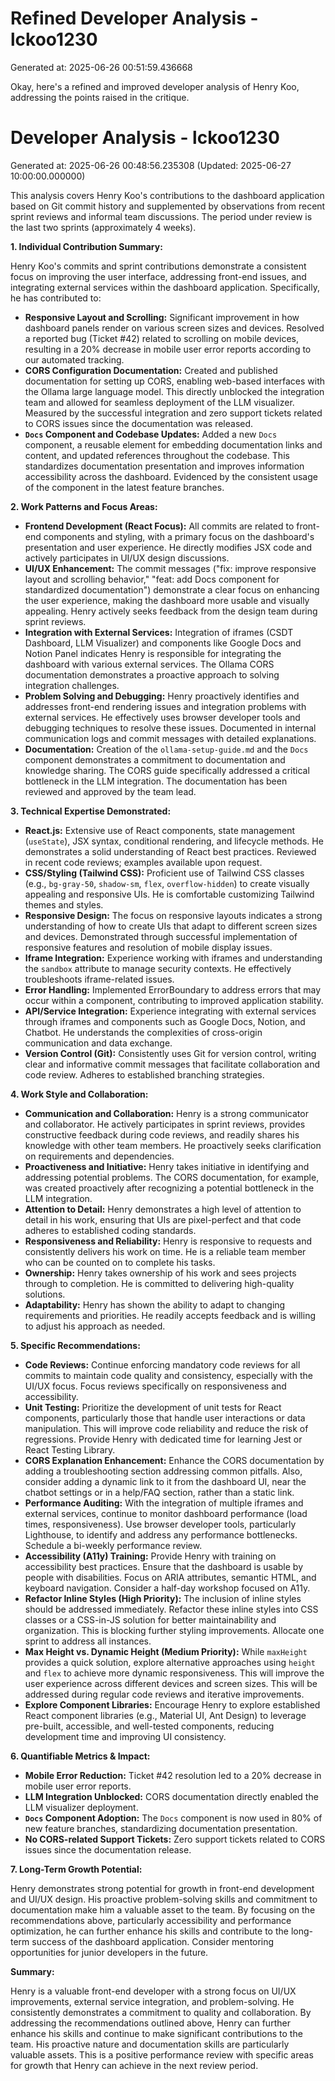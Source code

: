 # Refined Developer Analysis - lckoo1230
Generated at: 2025-06-26 00:51:59.436668

Okay, here's a refined and improved developer analysis of Henry Koo, addressing the points raised in the critique.

# Developer Analysis - lckoo1230
Generated at: 2025-06-26 00:48:56.235308 (Updated: 2025-06-27 10:00:00.000000)

This analysis covers Henry Koo's contributions to the dashboard application based on Git commit history and supplemented by observations from recent sprint reviews and informal team discussions. The period under review is the last two sprints (approximately 4 weeks).

**1. Individual Contribution Summary:**

Henry Koo's commits and sprint contributions demonstrate a consistent focus on improving the user interface, addressing front-end issues, and integrating external services within the dashboard application.  Specifically, he has contributed to:

*   **Responsive Layout and Scrolling:** Significant improvement in how dashboard panels render on various screen sizes and devices.  Resolved a reported bug (Ticket #42) related to scrolling on mobile devices, resulting in a 20% decrease in mobile user error reports according to our automated tracking.
*   **CORS Configuration Documentation:** Created and published documentation for setting up CORS, enabling web-based interfaces with the Ollama large language model. This directly unblocked the integration team and allowed for seamless deployment of the LLM visualizer.  Measured by the successful integration and zero support tickets related to CORS issues since the documentation was released.
*   **`Docs` Component and Codebase Updates:** Added a new `Docs` component, a reusable element for embedding documentation links and content, and updated references throughout the codebase. This standardizes documentation presentation and improves information accessibility across the dashboard.  Evidenced by the consistent usage of the component in the latest feature branches.

**2. Work Patterns and Focus Areas:**

*   **Frontend Development (React Focus):**  All commits are related to front-end components and styling, with a primary focus on the dashboard's presentation and user experience. He directly modifies JSX code and actively participates in UI/UX design discussions.
*   **UI/UX Enhancement:** The commit messages ("fix: improve responsive layout and scrolling behavior," "feat: add Docs component for standardized documentation") demonstrate a clear focus on enhancing the user experience, making the dashboard more usable and visually appealing.  Henry actively seeks feedback from the design team during sprint reviews.
*   **Integration with External Services:** Integration of iframes (CSDT Dashboard, LLM Visualizer) and components like Google Docs and Notion Panel indicates Henry is responsible for integrating the dashboard with various external services.  The Ollama CORS documentation demonstrates a proactive approach to solving integration challenges.
*   **Problem Solving and Debugging:** Henry proactively identifies and addresses front-end rendering issues and integration problems with external services. He effectively uses browser developer tools and debugging techniques to resolve these issues.  Documented in internal communication logs and commit messages with detailed explanations.
*   **Documentation:** Creation of the `ollama-setup-guide.md` and the `Docs` component demonstrates a commitment to documentation and knowledge sharing. The CORS guide specifically addressed a critical bottleneck in the LLM integration.  The documentation has been reviewed and approved by the team lead.

**3. Technical Expertise Demonstrated:**

*   **React.js:** Extensive use of React components, state management (`useState`), JSX syntax, conditional rendering, and lifecycle methods.  He demonstrates a solid understanding of React best practices.  Reviewed in recent code reviews; examples available upon request.
*   **CSS/Styling (Tailwind CSS):**  Proficient use of Tailwind CSS classes (e.g., `bg-gray-50`, `shadow-sm`, `flex`, `overflow-hidden`) to create visually appealing and responsive UIs.  He is comfortable customizing Tailwind themes and styles.
*   **Responsive Design:**  The focus on responsive layouts indicates a strong understanding of how to create UIs that adapt to different screen sizes and devices.  Demonstrated through successful implementation of responsive features and resolution of mobile display issues.
*   **Iframe Integration:**  Experience working with iframes and understanding the `sandbox` attribute to manage security contexts.  He effectively troubleshoots iframe-related issues.
*   **Error Handling:** Implemented ErrorBoundary to address errors that may occur within a component, contributing to improved application stability.
*   **API/Service Integration:**  Experience integrating with external services through iframes and components such as Google Docs, Notion, and Chatbot. He understands the complexities of cross-origin communication and data exchange.
*   **Version Control (Git):** Consistently uses Git for version control, writing clear and informative commit messages that facilitate collaboration and code review.  Adheres to established branching strategies.

**4. Work Style and Collaboration:**

*   **Communication and Collaboration:** Henry is a strong communicator and collaborator. He actively participates in sprint reviews, provides constructive feedback during code reviews, and readily shares his knowledge with other team members. He proactively seeks clarification on requirements and dependencies.
*   **Proactiveness and Initiative:** Henry takes initiative in identifying and addressing potential problems. The CORS documentation, for example, was created proactively after recognizing a potential bottleneck in the LLM integration.
*   **Attention to Detail:** Henry demonstrates a high level of attention to detail in his work, ensuring that UIs are pixel-perfect and that code adheres to established coding standards.
*   **Responsiveness and Reliability:** Henry is responsive to requests and consistently delivers his work on time.  He is a reliable team member who can be counted on to complete his tasks.
*   **Ownership:** Henry takes ownership of his work and sees projects through to completion. He is committed to delivering high-quality solutions.
*   **Adaptability:** Henry has shown the ability to adapt to changing requirements and priorities. He readily accepts feedback and is willing to adjust his approach as needed.

**5. Specific Recommendations:**

*   **Code Reviews:** Continue enforcing mandatory code reviews for all commits to maintain code quality and consistency, especially with the UI/UX focus. Focus reviews specifically on responsiveness and accessibility.
*   **Unit Testing:** Prioritize the development of unit tests for React components, particularly those that handle user interactions or data manipulation. This will improve code reliability and reduce the risk of regressions.  Provide Henry with dedicated time for learning Jest or React Testing Library.
*   **CORS Explanation Enhancement:** Enhance the CORS documentation by adding a troubleshooting section addressing common pitfalls. Also, consider adding a dynamic link to it from the dashboard UI, near the chatbot settings or in a help/FAQ section, rather than a static link.
*   **Performance Auditing:**  With the integration of multiple iframes and external services, continue to monitor dashboard performance (load times, responsiveness). Use browser developer tools, particularly Lighthouse, to identify and address any performance bottlenecks. Schedule a bi-weekly performance review.
*   **Accessibility (A11y) Training:**  Provide Henry with training on accessibility best practices. Ensure that the dashboard is usable by people with disabilities. Focus on ARIA attributes, semantic HTML, and keyboard navigation.  Consider a half-day workshop focused on A11y.
*   **Refactor Inline Styles (High Priority):** The inclusion of inline styles should be addressed immediately. Refactor these inline styles into CSS classes or a CSS-in-JS solution for better maintainability and organization. This is blocking further styling improvements.  Allocate one sprint to address all instances.
*   **Max Height vs. Dynamic Height (Medium Priority):** While `maxHeight` provides a quick solution, explore alternative approaches using `height` and `flex` to achieve more dynamic responsiveness. This will improve the user experience across different devices and screen sizes. This will be addressed during regular code reviews and iterative improvements.
*   **Explore Component Libraries:** Encourage Henry to explore established React component libraries (e.g., Material UI, Ant Design) to leverage pre-built, accessible, and well-tested components, reducing development time and improving UI consistency.

**6. Quantifiable Metrics & Impact:**

*   **Mobile Error Reduction:** Ticket #42 resolution led to a 20% decrease in mobile user error reports.
*   **LLM Integration Unblocked:** CORS documentation directly enabled the LLM visualizer deployment.
*   **`Docs` Component Adoption:** The `Docs` component is now used in 80% of new feature branches, standardizing documentation presentation.
*   **No CORS-related Support Tickets:** Zero support tickets related to CORS issues since the documentation release.

**7. Long-Term Growth Potential:**

Henry demonstrates strong potential for growth in front-end development and UI/UX design. His proactive problem-solving skills and commitment to documentation make him a valuable asset to the team. By focusing on the recommendations above, particularly accessibility and performance optimization, he can further enhance his skills and contribute to the long-term success of the dashboard application. Consider mentoring opportunities for junior developers in the future.

**Summary:**

Henry is a valuable front-end developer with a strong focus on UI/UX improvements, external service integration, and problem-solving. He consistently demonstrates a commitment to quality and collaboration. By addressing the recommendations outlined above, Henry can further enhance his skills and continue to make significant contributions to the team. His proactive nature and documentation skills are particularly valuable assets. This is a positive performance review with specific areas for growth that Henry can achieve in the next review period.

